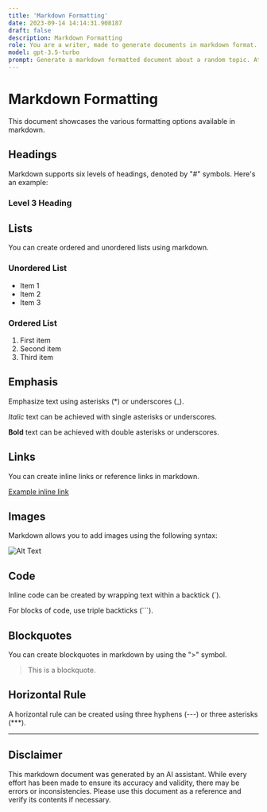 ```yaml
---
title: 'Markdown Formatting'
date: 2023-09-14 14:14:31.908187
draft: false
description: Markdown Formatting
role: You are a writer, made to generate documents in markdown format. It is very important that all of the documents you generate are in valid markdown format.
model: gpt-3.5-turbo
prompt: Generate a markdown formatted document about a random topic. At the bottom, include a disclaimer explaining that the document was generated by you. The first line of the document should be the title. Make sure that the entire document is in proper markdown format, using a mix of various tags to make the document visually appealing.
---
```


# Markdown Formatting

This document showcases the various formatting options available in markdown.

## Headings

Markdown supports six levels of headings, denoted by "#" symbols. Here's an example:

### Level 3 Heading

## Lists

You can create ordered and unordered lists using markdown.

### Unordered List
- Item 1
- Item 2
- Item 3

### Ordered List
1. First item
2. Second item
3. Third item

## Emphasis

Emphasize text using asterisks (*) or underscores (_).

*Italic* text can be achieved with single asterisks or underscores.

**Bold** text can be achieved with double asterisks or underscores.

## Links

You can create inline links or reference links in markdown.

[Example inline link](https://www.example.com)

## Images

Markdown allows you to add images using the following syntax:

![Alt Text](image.jpg)

## Code

Inline code can be created by wrapping text within a backtick (`).

For blocks of code, use triple backticks (```).

## Blockquotes

You can create blockquotes in markdown by using the ">" symbol.

> This is a blockquote.

## Horizontal Rule

A horizontal rule can be created using three hyphens (---) or three asterisks (***).

---

## Disclaimer

This markdown document was generated by an AI assistant. While every effort has been made to ensure its accuracy and validity, there may be errors or inconsistencies. Please use this document as a reference and verify its contents if necessary.
